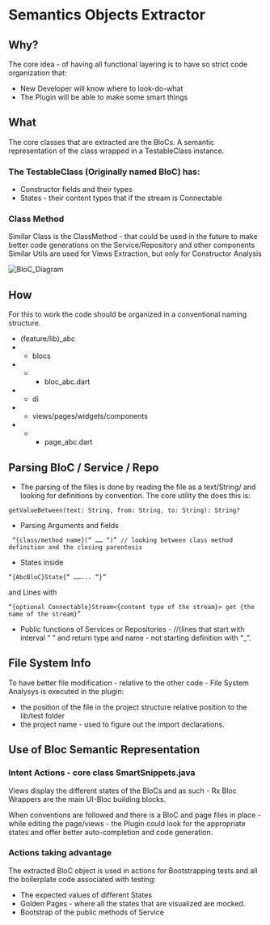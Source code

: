 # Semantics Objects Extractor

## Why?

The core idea - of having all functional layering is to have so strict code organization that: 
- New Developer will know where to look-do-what
- The Plugin will be able to make some smart things 

## What 
The core classes that are extracted are the BloCs. A semantic representation of the class wrapped in a TestableClass instance.

### The TestableClass (Originally named BloC) has:
- Constructor fields and their types
- States - their content types that if the stream is Connectable

### Class Method
Similar Class is the ClassMethod - that could be used in the future to make better code generations on the Service/Repository and other components
Similar Utils are used for Views Extraction, but only for Constructor Analysis

![BloC_Diagram](https://user-images.githubusercontent.com/98388232/234209949-d2654a27-1f7d-436a-988e-879b63cc1969.jpg)


## How

For this to work the code should be organized in a conventional naming structure.

- (feature/lib)_abc
- - blocs
- - - bloc_abc.dart
- - di
- - views/pages/widgets/components
- - - page_abc.dart


## Parsing BloC / Service / Repo 

- The parsing of the files is done by reading the file as a text/String/ and looking for definitions by convention. The core utility the does this is:

```getValueBetween(text: String, from: String, to: String): String?  ```

- Parsing Arguments and fields 

``` “{class/method name}(“ …… “)” // looking between class method definition and the closing parentesis```

- States inside

``` “{AbcBloC}State{“ ……... “}” ```

and Lines with

``` “{optional Connectable}Stream<{content type of the stream}> get {the name of the stream}” ```

- Public functions of Services or Repositories - //(lines that start with interval “ ” and return type and name - not starting definition with  “_”.

## File System Info

To have better file modification - relative to the other code - File System Analysys is executed in the plugin: 

- the position of the file in the project structure relative position to the lib/test folder
- the project name - used to figure out the import declarations.


## Use of Bloc Semantic Representation

### Intent Actions - core class SmartSnippets.java

Views display the different states of the BloCs and as such - Rx Bloc Wrappers are the main UI-Bloc building blocks. 

When conventions are followed and there is a BloC and page files in place - while editing the page/views - the Plugin could look for 
the appropriate states and offer better auto-completion and code generation.

### Actions taking advantage

The extracted BloC object is used in actions for Bootstrapping tests and all the boilerplate code associated with testing: 

- The expected values of different States
- Golden Pages - where all the states that are visualized are mocked. 
- Bootstrap of the public methods of Service
 
